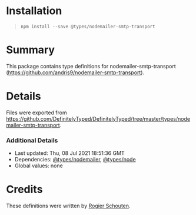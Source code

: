 # Installation
> `npm install --save @types/nodemailer-smtp-transport`

# Summary
This package contains type definitions for nodemailer-smtp-transport (https://github.com/andris9/nodemailer-smtp-transport).

# Details
Files were exported from https://github.com/DefinitelyTyped/DefinitelyTyped/tree/master/types/nodemailer-smtp-transport.

### Additional Details
 * Last updated: Thu, 08 Jul 2021 18:51:36 GMT
 * Dependencies: [@types/nodemailer](https://npmjs.com/package/@types/nodemailer), [@types/node](https://npmjs.com/package/@types/node)
 * Global values: none

# Credits
These definitions were written by [Rogier Schouten](https://github.com/rogierschouten).
